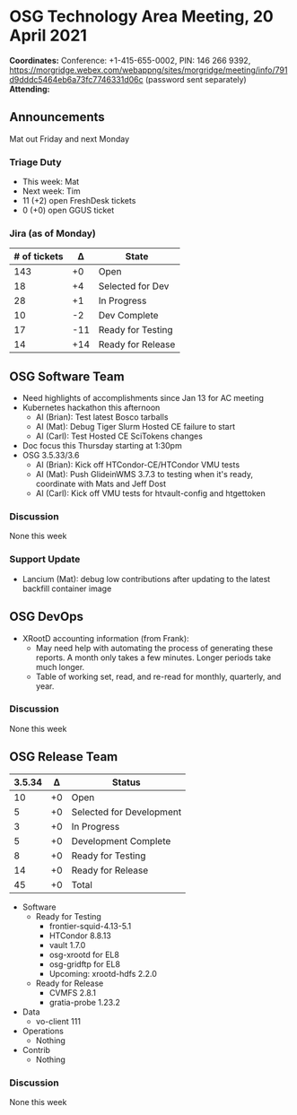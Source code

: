 # OSG Technology Area Meeting, 20 April 2021

**Coordinates:** Conference: +1-415-655-0002, PIN: 146 266 9392, <https://morgridge.webex.com/webappng/sites/morgridge/meeting/info/791d9dddc5464eb6a73fc7746331d06c> (password sent separately)  
**Attending:**   


## Announcements

Mat out Friday and next Monday  


### Triage Duty

-   This week: Mat
-   Next week: Tim
-   11 (+2) open FreshDesk tickets
-   0 (+0) open GGUS ticket


### Jira (as of Monday)

| # of tickets | &Delta; | State             |
|------------ |------- |----------------- |
| 143          | +0      | Open              |
| 18           | +4      | Selected for Dev  |
| 28           | +1      | In Progress       |
| 10           | -2      | Dev Complete      |
| 17           | -11     | Ready for Testing |
| 14           | +14     | Ready for Release |


## OSG Software Team

-   Need highlights of accomplishments since Jan 13 for AC meeting
-   Kubernetes hackathon this afternoon  
    -   AI (Brian): Test latest Bosco tarballs
    -   AI (Mat): Debug Tiger Slurm Hosted CE failure to start
    -   AI (Carl): Test Hosted CE SciTokens changes
-   Doc focus this Thursday starting at 1:30pm
-   OSG 3.5.33/3.6  
    -   AI (Brian): Kick off HTCondor-CE/HTCondor VMU tests
    -   AI (Mat): Push GlideinWMS 3.7.3 to testing when it's ready, coordinate with Mats and Jeff Dost
    -   AI (Carl): Kick off VMU tests for htvault-config and htgettoken


### Discussion

None this week  


### Support Update

-   Lancium (Mat): debug low contributions after updating to the latest backfill container image


## OSG DevOps

-   XRootD accounting information (from Frank):  
    -   May need help with automating the process of generating these reports.  A month only takes a few minutes.  Longer periods take much longer.
    -   Table of working set, read, and re-read for monthly, quarterly, and year.


### Discussion

None this week  


## OSG Release Team

| 3.5.34 | &Delta; | Status                   |
| ------ | ------- | ------------------------ |
| 10     | +0      | Open                     |
| 5      | +0      | Selected for Development |
| 3      | +0      | In Progress              |
| 5      | +0      | Development Complete     |
| 8      | +0      | Ready for Testing        |
| 14     | +0      | Ready for Release        |
| 45     | +0      | Total                    |

-   Software  
    -   Ready for Testing  
        -   frontier-squid-4.13-5.1
        -   HTCondor 8.8.13
        -   vault 1.7.0
        -   osg-xrootd for EL8
        -   osg-gridftp for EL8
        -   Upcoming: xrootd-hdfs 2.2.0
    -   Ready for Release  
        -   CVMFS 2.8.1
        -   gratia-probe 1.23.2
-   Data  
    -   vo-client 111
-   Operations  
    -   Nothing
-   Contrib  
    -   Nothing


### Discussion

None this week  
